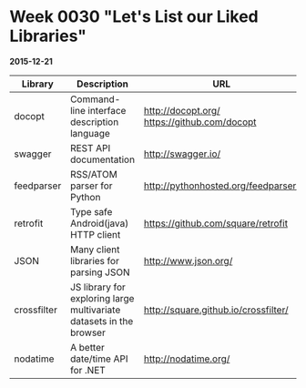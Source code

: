 # Week 0030 "Let's List our Liked Libraries"
**2015-12-21**

Library|Description|URL
-------|-----------|---
docopt|Command-line interface description language|http://docopt.org/ https://github.com/docopt
swagger|REST API documentation|http://swagger.io/
feedparser|RSS/ATOM parser for Python|http://pythonhosted.org/feedparser/
retrofit|Type safe Android(java) HTTP client|https://github.com/square/retrofit
JSON|Many client libraries for parsing JSON|http://www.json.org/
crossfilter|JS library for exploring large multivariate datasets in the browser|http://square.github.io/crossfilter/
nodatime|A better date/time API for .NET|http://nodatime.org/
